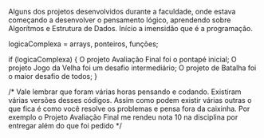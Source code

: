 Alguns dos projetos desenvolvidos durante a faculdade, onde estava começando a desenvolver o pensamento lógico, aprendendo sobre Algorítmos e Estrutura de Dados.
Início a imensidão que é a programação.

logicaComplexa = arrays, ponteiros, funções;

if (logicaComplexa) {
    O projeto Avaliação Final foi o pontapé inicial;
    O projeto Jogo da Velha foi um desafio intermediário;
    O projeto de Batalha foi o maior desafio de todos;
}

/*  Vale lembrar que foram várias horas pensando e codando. Existiram várias versões desses códigos. Assim como podem existir várias outras
    o que fica é como você resolve os problemas e pensa fora da caixinha. Por exemplo o Projeto Avaliação Final me rendeu nota 10 na disciplina
    por entregar além do que foi pedido */

